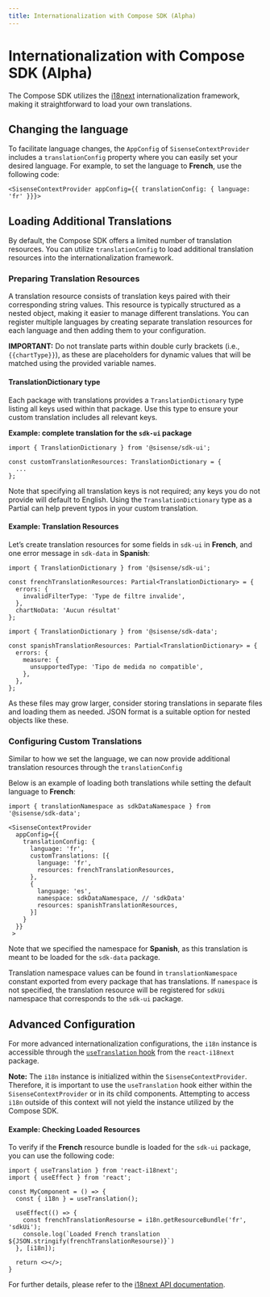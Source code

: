 ```yaml
---
title: Internationalization with Compose SDK (Alpha)
---
```


# Internationalization with Compose SDK (Alpha)
The Compose SDK utilizes the [i18next](https://www.i18next.com/) internationalization framework, making it straightforward to load your own translations.

## Changing the language
To facilitate language changes, the `AppConfig` of `SisenseContextProvider` includes a `translationConfig` property where you can easily set your desired language. For example, to set the language to **French**, use the following code:
```
<SisenseContextProvider appConfig={{ translationConfig: { language: 'fr' }}}>
```
## Loading Additional Translations
By default, the Compose SDK offers a limited number of translation resources. You can utilize `translationConfig` to load additional translation resources into the internationalization framework.

### Preparing Translation Resources
A translation resource consists of translation keys paired with their corresponding string values. This resource is typically structured as a nested object, making it easier to manage different translations. You can register multiple languages by creating separate translation resources for each language and then adding them to your configuration.

**IMPORTANT:** Do not translate parts within double curly brackets (i.e., `{{chartType}}`), as these are placeholders for dynamic values that will be matched using the provided variable names.

#### TranslationDictionary type
Each package with translations provides a `TranslationDictionary` type listing all keys used within that package. Use this type to ensure your custom translation includes all relevant keys.

**Example: complete translation for the `sdk-ui` package**
```
import { TranslationDictionary } from '@sisense/sdk-ui';

const customTranslationResources: TranslationDictionary = {
  ...
};
```

Note that specifying all translation keys is not required; any keys you do not provide will default to English. Using the `TranslationDictionary` type as a Partial can help prevent typos in your custom translation.

#### Example: Translation Resources
Let’s create translation resources for some fields in `sdk-ui` in **French**, and one error message in `sdk-data` in **Spanish**:
```
import { TranslationDictionary } from '@sisense/sdk-ui';

const frenchTranslationResources: Partial<TranslationDictionary> = {
  errors: {
    invalidFilterType: 'Type de filtre invalide',
  },
  chartNoData: 'Aucun résultat'
};
```
```
import { TranslationDictionary } from '@sisense/sdk-data';

const spanishTranslationResources: Partial<TranslationDictionary> = {
  errors: {
    measure: {
      unsupportedType: 'Tipo de medida no compatible',
    },
  },
};
```

As these files may grow larger, consider storing translations in separate files and loading them as needed. JSON format is a suitable option for nested objects like these.

###  Configuring Custom Translations
Similar to how we set the language, we can now provide additional translation resources through the `translationConfig`

Below is an example of loading both translations while setting the default language to **French**:
```
import { translationNamespace as sdkDataNamespace } from '@sisense/sdk-data';

<SisenseContextProvider
  appConfig={{
    translationConfig: {
      language: 'fr',
      customTranslations: [{
        language: 'fr',
        resources: frenchTranslationResources,
      },
      {
        language: 'es',
        namespace: sdkDataNamespace, // 'sdkData'
        resources: spanishTranslationResources,
      }]
    }
  }}
 >
```
Note that we specified the namespace for **Spanish**, as this translation is meant to be loaded for the `sdk-data` package.

Translation namespace values can be found in `translationNamespace` constant exported from every package that has translations.
If `namespace` is not specified, the translation resource will be registered for `sdkUi` namespace that corresponds to the `sdk-ui` package.

## Advanced Configuration
For more advanced internationalization configurations, the `i18n` instance is accessible through the [`useTranslation` hook](https://react.i18next.com/latest/usetranslation-hook) from the `react-i18next` package.

**Note:** The `i18n` instance is initialized within the `SisenseContextProvider`. Therefore, it is important to use the `useTranslation` hook either within the `SisenseContextProvider` or in its child components. Attempting to access `i18n` outside of this context will not yield the instance utilized by the Compose SDK.

#### Example: Checking Loaded Resources
To verify if the **French** resource bundle is loaded for the `sdk-ui` package, you can use the following code:
```
import { useTranslation } from 'react-i18next';
import { useEffect } from 'react';

const MyComponent = () => {
  const { i18n } = useTranslation();

  useEffect(() => {
	const frenchTranslationResourse = i18n.getResourceBundle('fr', 'sdkUi');
	console.log(`Loaded French translation ${JSON.stringify(frenchTranslationResourse)}`)
  }, [i18n]);

  return <></>;
}
```

For further details, please refer to the [i18next API documentation](https://www.i18next.com/overview/api).
